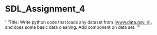 # SDL_Assignment_4


'''Title: Write python code that loads any dataset from (www.data.gov.in), and does some basic data cleaning. Add component
on data set. '''
